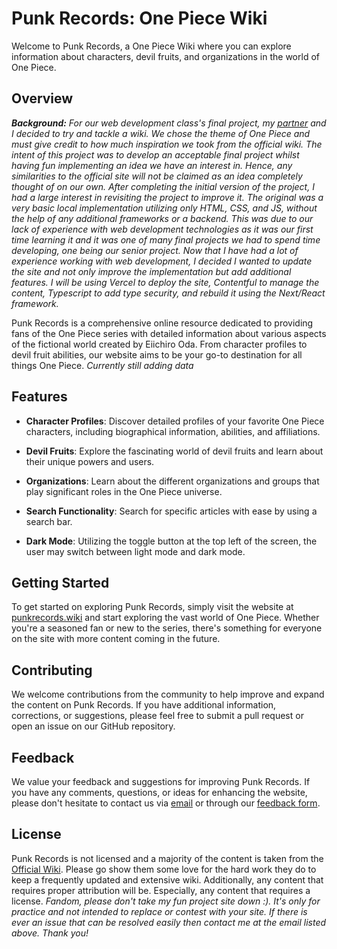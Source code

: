 # Punk Records: One Piece Wiki

Welcome to Punk Records, a One Piece Wiki where you can explore information about characters, devil fruits, and organizations in the world of One Piece.

## Overview
***Background:** For our web development class's final project, my [partner](https://github.com/BryanMurphy02) and I decided to try and tackle a wiki. We chose the theme of One Piece and must give credit to how much inspiration we took from the official wiki. The intent of this project was to develop an acceptable final project whilst having fun implementing an idea we have an interest in. Hence, any similarities to the official site will not be claimed as an idea completely thought of on our own. After completing the initial version of the project, I had a large interest in revisiting the project to improve it. The original was a very basic local implementation utilizing only HTML, CSS, and JS, without the help of any additional frameworks or a backend. This was due to our lack of experience with web development technologies as it was our first time learning it and it was one of many final projects we had to spend time developing, one being our senior project. Now that I have had a lot of experience working with web development, I decided I wanted to update the site and not only improve the implementation but add additional features. I will be using Vercel to deploy the site, Contentful to manage the content, Typescript to add type security, and rebuild it using the Next/React framework.*

Punk Records is a comprehensive online resource dedicated to providing fans of the One Piece series with detailed information about various aspects of the fictional world created by Eiichiro Oda. From character profiles to devil fruit abilities, our website aims to be your go-to destination for all things One Piece. *Currently still adding data*

## Features

- **Character Profiles**: Discover detailed profiles of your favorite One Piece characters, including biographical information, abilities, and affiliations.

- **Devil Fruits**: Explore the fascinating world of devil fruits and learn about their unique powers and users.

- **Organizations**: Learn about the different organizations and groups that play significant roles in the One Piece universe.

- **Search Functionality**: Search for specific articles with ease by using a search bar.

- **Dark Mode**: Utilizing the toggle button at the top left of the screen, the user may switch between light mode and dark mode.

## Getting Started

To get started on exploring Punk Records, simply visit the website at [punkrecords.wiki](https://punkrecords.wiki) and start exploring the vast world of One Piece. Whether you're a seasoned fan or new to the series, there's something for everyone on the site with more content coming in the future.

## Contributing

We welcome contributions from the community to help improve and expand the content on Punk Records. If you have additional information, corrections, or suggestions, please feel free to submit a pull request or open an issue on our GitHub repository.

## Feedback

We value your feedback and suggestions for improving Punk Records. If you have any comments, questions, or ideas for enhancing the website, please don't hesitate to contact us via [email](mailto:contact@punkrecords.wiki) or through our [feedback form](#).

## License

Punk Records is not licensed and a majority of the content is taken from the [Official Wiki](https://onepiece.fandom.com/wiki/One_Piece_Wiki). Please go show them some love for the hard work they do to keep a frequently updated and extensive wiki. Additionally, any content that requires proper attribution will be. Especially, any content that requires a license.
*Fandom, please don't take my fun project site down :). It's only for practice and not intended to replace or contest with your site. If there is ever an issue that can be resolved easily then contact me at the email listed above. Thank you!*

